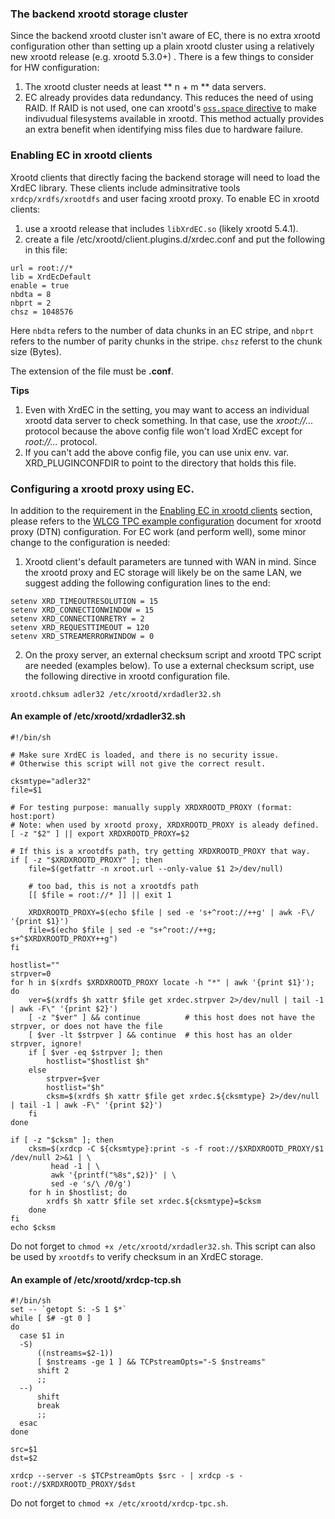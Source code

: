 ### The backend xrootd storage cluster

Since the backend xrootd cluster isn't aware of EC, there is no extra xrootd 
configuration other than setting up a plain xrootd cluster using a relatively new
xrootd release (e.g. xrootd 5.3.0+) . There is a few things to consider for HW 
configuration:

1. The xrootd cluster needs at least ** n + m ** data servers.
2. EC already provides data redundancy. This reduces the need of using RAID. If
   RAID is not used, one can xrootd's 
   [`oss.space` directive](https://xrootd.slac.stanford.edu/doc/dev54/ofs_config.htm#_Toc89982407)
   to make indivudual filesystems available in xrootd. This method actually
   provides an extra benefit when identifying miss files due to hardware failure.

### Enabling EC in xrootd clients

Xrootd clients that directly facing the backend storage will need to load the XrdEC 
library. These clients include adminsitrative tools `xrdcp/xrdfs/xrootdfs` and user 
facing xrootd proxy. To enable EC in xrootd clients:

1. use a xrootd release that includes `libXrdEC.so` (likely xrootd 5.4.1).
2. create a file /etc/xrootd/client.plugins.d/xrdec.conf and put the following in
   this file:
```
url = root://*
lib = XrdEcDefault
enable = true
nbdta = 8
nbprt = 2
chsz = 1048576
```
Here `nbdta` refers to the number of data chunks in an EC stripe, and `nbprt` refers
to the number of parity chunks in the stripe. `chsz` referst to the chunk size (Bytes).

The extension of the file must be **.conf**.

**Tips**

1. Even with XrdEC in the setting, you may want to access an individual xrootd data server 
   to check something. In that case, use the *xroot://...* protocol because the above 
   config file won't load XrdEC except for *root://...* protocol.
2. If you can't add the above config file, you can use unix env. var. XRD_PLUGINCONFDIR
   to point to the directory that holds this file.

### Configuring a xrootd proxy using EC.

In addition to the requirement in the [Enabling EC in xrootd clients](#enable-ec-in-xrootd-clients) 
section, please refers to the 
[WLCG TPC example configuration](../tpc/#an-example-of-wlcg-tpc-configuration-with-x509-authentication)
document for xrootd proxy (DTN) configuration. For EC work (and perform well), some minor 
change to the configuration is needed:

1. Xrootd client's default parameters are tunned with WAN in mind. Since the xrootd proxy
   and EC storage will likely be on the same LAN, we suggest adding the following 
   configuration lines to the end:
```
setenv XRD_TIMEOUTRESOLUTION = 15
setenv XRD_CONNECTIONWINDOW = 15
setenv XRD_CONNECTIONRETRY = 2
setenv XRD_REQUESTTIMEOUT = 120
setenv XRD_STREAMERRORWINDOW = 0

```
2. On the proxy server, an external checksum script and xrootd TPC script are needed 
   (examples below). To use a external checksum script, use the following directive 
   in xrootd configuration file.
```
xrootd.chksum adler32 /etc/xrootd/xrdadler32.sh
```

#### An example of **/etc/xrootd/xrdadler32.sh**

```
#!/bin/sh

# Make sure XrdEC is loaded, and there is no security issue.
# Otherwise this script will not give the correct result.

cksmtype="adler32"
file=$1

# For testing purpose: manually supply XRDXROOTD_PROXY (format: host:port)
# Note: when used by xrootd proxy, XRDXROOTD_PROXY is aleady defined.
[ -z "$2" ] || export XRDXROOTD_PROXY=$2

# If this is a xrootdfs path, try getting XRDXROOTD_PROXY that way.
if [ -z "$XRDXROOTD_PROXY" ]; then
    file=$(getfattr -n xroot.url --only-value $1 2>/dev/null)

    # too bad, this is not a xrootdfs path
    [[ $file = root://* ]] || exit 1

    XRDXROOTD_PROXY=$(echo $file | sed -e 's+^root://++g' | awk -F\/ '{print $1}')
    file=$(echo $file | sed -e "s+^root://++g; s+^$XRDXROOTD_PROXY++g")
fi

hostlist=""
strpver=0
for h in $(xrdfs $XRDXROOTD_PROXY locate -h "*" | awk '{print $1}'); do
    ver=$(xrdfs $h xattr $file get xrdec.strpver 2>/dev/null | tail -1 | awk -F\" '{print $2}')
    [ -z "$ver" ] && continue          # this host does not have the strpver, or does not have the file
    [ $ver -lt $strpver ] && continue  # this host has an older strpver, ignore! 
    if [ $ver -eq $strpver ]; then
        hostlist="$hostlist $h"
    else 
        strpver=$ver
        hostlist="$h"
        cksm=$(xrdfs $h xattr $file get xrdec.${cksmtype} 2>/dev/null | tail -1 | awk -F\" '{print $2}')
    fi  
done

if [ -z "$cksm" ]; then
    cksm=$(xrdcp -C ${cksmtype}:print -s -f root://$XRDXROOTD_PROXY/$1 /dev/null 2>&1 | \
         head -1 | \
         awk '{printf("%8s",$2)}' | \
         sed -e 's/\ /0/g')
    for h in $hostlist; do
        xrdfs $h xattr $file set xrdec.${cksmtype}=$cksm 
    done
fi
echo $cksm
```
Do not forget to `chmod +x /etc/xrootd/xrdadler32.sh`. This script can also be used by 
`xrootdfs` to verify checksum in an XrdEC storage.

#### An example of **/etc/xrootd/xrdcp-tcp.sh**

```
#!/bin/sh
set -- `getopt S: -S 1 $*`
while [ $# -gt 0 ]
do
  case $1 in
  -S)
      ((nstreams=$2-1))
      [ $nstreams -ge 1 ] && TCPstreamOpts="-S $nstreams"
      shift 2
      ;;
  --)
      shift
      break
      ;;
  esac
done

src=$1
dst=$2

xrdcp --server -s $TCPstreamOpts $src - | xrdcp -s - root://$XRDXROOTD_PROXY/$dst
```
Do not forget to `chmod +x /etc/xrootd/xrdcp-tpc.sh`.

